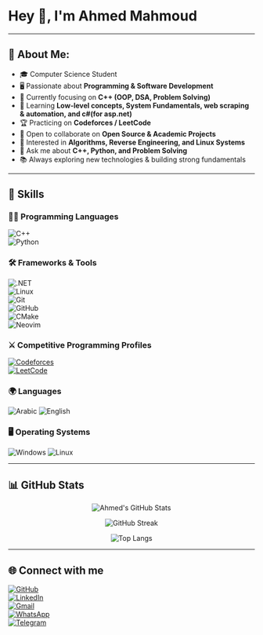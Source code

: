 #  Hey 👋, I'm Ahmed Mahmoud  

---

## 💫 About Me:
- 🎓 Computer Science Student  
- 🖥️ Passionate about **Programming & Software Development**  
- 🔭 Currently focusing on **C++ (OOP, DSA, Problem Solving)**  
- 🌱 Learning **Low-level concepts, System Fundamentals, web scraping & automation, and c#(for asp.net)**  
- 🏆 Practicing on **Codeforces / LeetCode**  
- 👯 Open to collaborate on **Open Source & Academic Projects**  
- 🤔 Interested in **Algorithms, Reverse Engineering, and Linux Systems**  
- 💬 Ask me about **C++, Python, and Problem Solving**  
- 📚 Always exploring new technologies & building strong fundamentals  
  
---

## 🚀 Skills  


### 👨‍💻 Programming Languages  
![C++](https://img.shields.io/badge/C++-00599C?style=for-the-badge&logo=cplusplus&logoColor=white)  
![Python](https://img.shields.io/badge/Python-3776AB?style=for-the-badge&logo=python&logoColor=white)  

### 🛠️ Frameworks & Tools  
![.NET](https://img.shields.io/badge/.NET-512BD4?style=for-the-badge&logo=dotnet&logoColor=white)  
![Linux](https://img.shields.io/badge/Linux-FCC624?style=for-the-badge&logo=linux&logoColor=black)  
![Git](https://img.shields.io/badge/Git-F05032?style=for-the-badge&logo=git&logoColor=white)  
![GitHub](https://img.shields.io/badge/GitHub-181717?style=for-the-badge&logo=github&logoColor=white)  
![CMake](https://img.shields.io/badge/CMake-064F8C?style=for-the-badge&logo=cmake&logoColor=white)  
![Neovim](https://img.shields.io/badge/Neovim-57A143?style=for-the-badge&logo=neovim&logoColor=white)  
  
### ⚔ Competitive Programming Profiles  
[![Codeforces](https://img.shields.io/badge/Codeforces-445F9D?style=for-the-badge&logo=codeforces&logoColor=white)](https://codeforces.com/profile/---AKRAM---)  
[![LeetCode](https://img.shields.io/badge/LeetCode-FFA116?style=for-the-badge&logo=leetcode&logoColor=black)](https://leetcode.com/)  

### 🌍 Languages  
![Arabic](https://img.shields.io/badge/Arabic-Native-green?style=for-the-badge)
![English](https://img.shields.io/badge/English-Professional-blue?style=for-the-badge)

### 🖥 Operating Systems  
![Windows](https://img.shields.io/badge/Windows-0078D6?style=for-the-badge&logo=windows&logoColor=white)
![Linux](https://img.shields.io/badge/Linux-FCC624?style=for-the-badge&logo=linux&logoColor=black)

---


## 📊 GitHub Stats
<div align="center">
  
![Ahmed's GitHub Stats](https://github-readme-stats.vercel.app/api?username=Ahmedcs6&show_icons=true&theme=dark&hide_border=false&include_all_commits=true&count_private=true)  

![GitHub Streak](https://nirzak-streak-stats.vercel.app/?user=Ahmedcs6&theme=dark&hide_border=false)  

![Top Langs](https://github-readme-stats.vercel.app/api/top-langs/?username=Ahmedcs6&theme=dark&hide_border=false&include_all_commits=true&count_private=true&layout=compact)  

</div>

---

## 🌐 Connect with me  
[![GitHub](https://img.shields.io/badge/GitHub-181717?style=for-the-badge&logo=github&logoColor=white)](https://github.com/Ahmedcs6)  
[![LinkedIn](https://img.shields.io/badge/LinkedIn-0A66C2?style=for-the-badge&logo=linkedin&logoColor=white)](https://www.linkedin.com/in/ahmed-mahmoud-a6930a247/)  
[![Gmail](https://img.shields.io/badge/Gmail-D14836?style=for-the-badge&logo=gmail&logoColor=white)](mailto:ahmedmahmoudmos@gmai.com)  
[![WhatsApp](https://img.shields.io/badge/WhatsApp-25D366?style=for-the-badge&logo=whatsapp&logoColor=white)](https://wa.me/201011618593)  
[![Telegram](https://img.shields.io/badge/Telegram-26A5E4?style=for-the-badge&logo=telegram&logoColor=white)](https://t.me/201225937120)  

